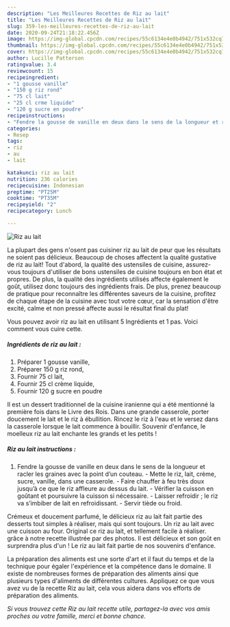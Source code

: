 ```yaml
---
description: "Les Meilleures Recettes de Riz au lait"
title: "Les Meilleures Recettes de Riz au lait"
slug: 359-les-meilleures-recettes-de-riz-au-lait
date: 2020-09-24T21:18:22.456Z
image: https://img-global.cpcdn.com/recipes/55c6134e4e0b4942/751x532cq70/riz-au-lait-photo-principale-de-la-recette.jpg
thumbnail: https://img-global.cpcdn.com/recipes/55c6134e4e0b4942/751x532cq70/riz-au-lait-photo-principale-de-la-recette.jpg
cover: https://img-global.cpcdn.com/recipes/55c6134e4e0b4942/751x532cq70/riz-au-lait-photo-principale-de-la-recette.jpg
author: Lucille Patterson
ratingvalue: 3.4
reviewcount: 15
recipeingredient:
- "1 gousse vanille"
- "150 g riz rond"
- "75 cl lait"
- "25 cl crme liquide"
- "120 g sucre en poudre"
recipeinstructions:
- "Fendre la gousse de vanille en deux dans le sens de la longueur et racler les graines avec la point d’un couteau. Mette le riz, lait, crème, sucre, vanille, dans une casserole. Faire chauffer à feu très doux jusqu’à ce que le riz affleure au dessus du lait. Vérifier la cuisson en goûtant et poursuivre la cuisson si nécessaire. Laisser refroidir ; le riz va s’imbiber de lait en refroidissant. Servir tiède ou froid."
categories:
- Resep
tags:
- riz
- au
- lait

katakunci: riz au lait 
nutrition: 236 calories
recipecuisine: Indonesian
preptime: "PT25M"
cooktime: "PT35M"
recipeyield: "2"
recipecategory: Lunch

---
```



![Riz au lait](https://img-global.cpcdn.com/recipes/55c6134e4e0b4942/751x532cq70/riz-au-lait-photo-principale-de-la-recette.jpg)

La plupart des gens n'osent pas cuisiner riz au lait de peur que les résultats ne soient pas délicieux. Beaucoup de choses affectent la qualité gustative de riz au lait! Tout d'abord, la qualité des ustensiles de cuisine, assurez-vous toujours d'utiliser de bons ustensiles de cuisine toujours en bon état et propres. De plus, la qualité des ingrédients utilisés affecte également le goût, utilisez donc toujours des ingrédients frais. De plus, prenez beaucoup de pratique pour reconnaître les différentes saveurs de la cuisine, profitez de chaque étape de la cuisine avec tout votre cœur, car la sensation d'être excité, calme et non pressé affecte aussi le résultat final du plat!

<!--inarticleads1-->

Vous pouvez avoir riz au lait en utilisant 5 Ingrédients et 1 pas. Voici comment vous cuire cette.

##### Ingrédients de riz au lait :

1. Préparer 1 gousse vanille,
1. Préparer 150 g riz rond,
1. Fournir 75 cl lait,
1. Fournir 25 cl crème liquide,
1. Fournir 120 g sucre en poudre


Il est un dessert traditionnel de la cuisine iranienne qui a été mentionné la première fois dans le Livre des Rois. Dans une grande casserole, porter doucement le lait et le riz à ébullition. Rincez le riz à l&#39;eau et le versez dans la casserole lorsque le lait commence à bouillir. Souvenir d&#39;enfance, le moelleux riz au lait enchante les grands et les petits ! 

<!--inarticleads2-->

##### Riz au lait instructions :

1. Fendre la gousse de vanille en deux dans le sens de la longueur et racler les graines avec la point d’un couteau. - Mette le riz, lait, crème, sucre, vanille, dans une casserole. - Faire chauffer à feu très doux jusqu’à ce que le riz affleure au dessus du lait. - Vérifier la cuisson en goûtant et poursuivre la cuisson si nécessaire. - Laisser refroidir ; le riz va s’imbiber de lait en refroidissant. - Servir tiède ou froid.


Crémeux et doucement parfumé, le délicieux riz au lait fait partie des desserts tout simples à réaliser, mais qui sont toujours. Un riz au lait avec une cuisson au four. Original ce riz au lait, et tellement facile à réaliser. grâce à notre recette illustrée par des photos. Il est délicieux et son goût en surprendra plus d&#39;un ! Le riz au lait fait partie de nos souvenirs d&#39;enfance. 

<!--inarticleads1-->

<p>
La préparation des aliments est une sorte d'art et il faut du temps et de la technique pour égaler l'expérience et la compétence dans le domaine. Il existe de nombreuses formes de préparation des aliments ainsi que plusieurs types d'aliments de différentes cultures. Appliquez ce que vous avez vu de la recette Riz au lait, cela vous aidera dans vos efforts de préparation des aliments.
</p>

<p>
<i>Si vous trouvez cette Riz au lait recette utile, partagez-la avec vos amis proches ou votre famille, merci et bonne chance.</i>
</p>
